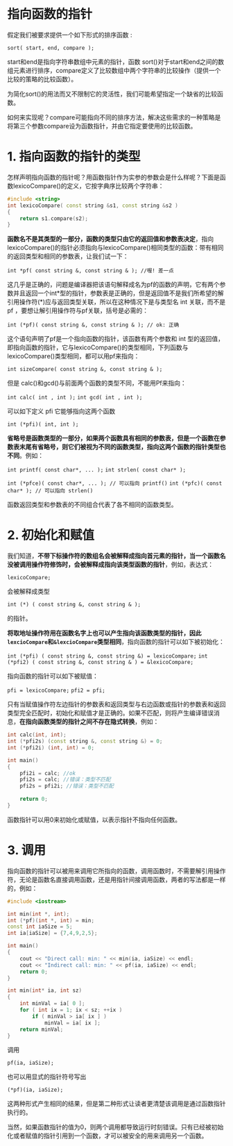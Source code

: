 # 指向函数的指针

假定我们被要求提供一个如下形式的排序函数 :

`sort( start, end, compare );`

start和end是指向字符串数组中元素的指针，函数 sort()对于start和end之间的数组元素进行排序，compare定义了比较数组中两个字符串的比较操作（提供一个比较的策略的比较函数）。

为简化sort()的用法而又不限制它的灵活性，我们可能希望指定一个缺省的比较函数。

如何来实现呢？compare可能指向不同的排序方法，解决这些需求的一种策略是将第三个参数compare设为函数指针，并由它指定要使用的比较函数。

# 1. 指向函数的指针的类型

怎样声明指向函数的指针呢？用函数指针作为实参的参数会是什么样呢？下面是函数lexicoCompare()的定义，它按字典序比较两个字符串：

```cpp
#include <string>  
int lexicoCompare( const string &s1, const string &s2 ) 
{ 
	return s1.compare(s2); 
} 
```

**函数名不是其类型的一部分，函数的类型只由它的返回值和参数表决定**，指向lexicoCompare()的指针必须指向与lexicoCompare()相同类型的函数：带有相同的返回类型和相同的参数表，让我们试一下：

`int *pf( const string &, const string & ); //喔! 差一点` 

这几乎是正确的，问题是编译器把该语句解释成名为pf的函数的声明，它有两个参数并且返回一个int\*型的指针，参数表是正确的，但是返回值不是我们所希望的解引用操作符(*)应与返回类型关联，所以在这种情况下是与类型名 int 关联，而不是 pf ，要想让解引用操作符与pf关联，括号是必需的：

`int (*pf)( const string &, const string & ); // ok: 正确 `

这个语句声明了pf是一个指向函数的指针，该函数有两个参数和 int 型的返回值，即指向函数的指针，它与lexicoCompare()的类型相同，下列函数与lexicoCompare()类型相同，都可以用pf来指向：

`int sizeCompare( const string &, const string & );` 

但是 calc()和gcd()与前面两个函数的类型不同，不能用Pf来指向： 

`int calc( int , int );` 
`int gcd( int , int );` 

可以如下定义 pfi 它能够指向这两个函数  

`int (*pfi)( int, int );`

**省略号是函数类型的一部分，如果两个函数具有相同的参数表，但是一个函数在参数表末尾有省略号，则它们被视为不同的函数类型，指向这两个函数的指针类型也不同**。例如：

`int printf( const char*, ... );` 
`int strlen( const char* );`

`int (*pfce)( const char*, ... ); // 可以指向 printf()` 
`int (*pfc)( const char* ); // 可以指向 strlen()`

函数返回类型和参数表的不同组合代表了各不相同的函数类型。

# 2. 初始化和赋值

我们知道，**不带下标操作符的数组名会被解释成指向首元素的指针，当一个函数名没被调用操作符修饰时，会被解释成指向该类型函数的指针**，例如，表达式：

`lexicoCompare;`

会被解释成类型

`int (*) ( const string &, const string & );`

的指针。

**将取地址操作符用在函数名字上也可以产生指向该函数类型的指针，因此`lexcioCompare`和`&lexcioCompare`类型相同**，指向函数的指针可以如下被初始化：

`int (*pfi) ( const string &, const string &) = lexicoCompare;`
`int (*pfi2) ( const string &, const string & ) = &lexicoCompare;`

指向函数的指针可以如下被赋值：

`pfi = lexicoCompare;`
`pfi2 = pfi;`

只有当赋值操作符左边指针的参数表和返回类型与右边函数或指针的参数表和返回类型完全匹配时，初始化和赋值才是正确的。如果不匹配，则将产生编译错误消息，**在指向函数类型的指针之间不存在隐式转换**，例如：

```cpp
int calc(int, int);
int (*pfi2s) (const string &, const string &) = 0;
int (*pfi2i) (int, int) = 0;

int main()
{
	pfi2i = calc; //ok
	pfi2s = calc; //错误：类型不匹配
	pfi2s = pfi2i; //错误：类型不匹配
	
	return 0;
}
```

函数指针可以用0来初始化或赋值，以表示指针不指向任何函数。

# 3. 调用

指向函数的指针可以被用来调用它所指向的函数，调用函数时，不需要解引用操作符，无论是函数名直接调用函数，还是用指针间接调用函数，两者的写法都是一样的，例如：

```cpp
#include <iostream>

int min(int *, int);
int (*pf)(int *, int) = min;
const int iaSize = 5;
int ia[iaSize] = {7,4,9,2,5};

int main()
{
	cout << "Direct call: min: " << min(ia, iaSize) << endl;
	cout << "Indirect call: min: " << pf(ia, iaSize) << endl; 
  	return 0;
}

int min(int* ia, int sz) 
{ 
	int minVal = ia[ 0 ];
	for ( int ix = 1; ix < sz; ++ix ) 
		if ( minVal > ia[ ix ] ) 
			minVal = ia[ ix ]; 
  	return minVal; 
}
```

调用

`pf(ia, iaSize);`

也可以用显式的指针符号写出

`(*pf)(ia, iaSize);`

这两种形式产生相同的结果，但是第二种形式让读者更清楚该调用是通过函数指针执行的。

当然，如果函数指针的值为0，则两个调用都导致运行时刻错误。只有已经被初始化或者赋值的指针引用到一个函数，才可以被安全的用来调用另一个函数。